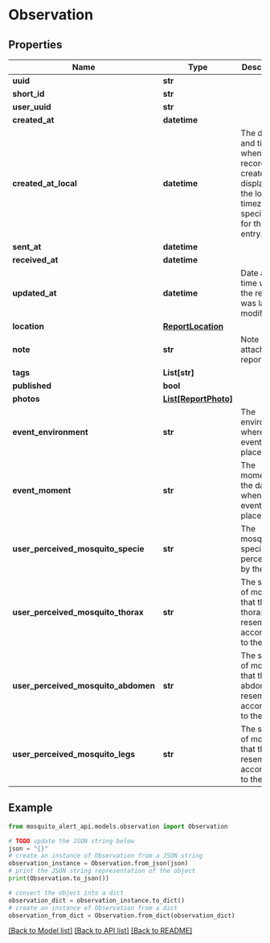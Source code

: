 # Observation


## Properties

Name | Type | Description | Notes
------------ | ------------- | ------------- | -------------
**uuid** | **str** |  | [readonly] 
**short_id** | **str** |  | [readonly] 
**user_uuid** | **str** |  | [readonly] 
**created_at** | **datetime** |  | 
**created_at_local** | **datetime** | The date and time when the record was created, displayed in the local timezone specified for this entry. | [readonly] 
**sent_at** | **datetime** |  | 
**received_at** | **datetime** |  | [readonly] 
**updated_at** | **datetime** | Date and time when the report was last modified | [readonly] 
**location** | [**ReportLocation**](ReportLocation.md) |  | 
**note** | **str** | Note user attached to report. | [optional] 
**tags** | **List[str]** |  | [optional] 
**published** | **bool** |  | [readonly] 
**photos** | [**List[ReportPhoto]**](ReportPhoto.md) |  | 
**event_environment** | **str** | The environment where the event took place. | [optional] 
**event_moment** | **str** | The moment of the day when the event took place. | [optional] 
**user_perceived_mosquito_specie** | **str** | The mosquito specie perceived by the user. | [optional] 
**user_perceived_mosquito_thorax** | **str** | The species of mosquito that the thorax resembles, according to the user. | [optional] 
**user_perceived_mosquito_abdomen** | **str** | The species of mosquito that the abdomen resembles, according to the user. | [optional] 
**user_perceived_mosquito_legs** | **str** | The species of mosquito that the leg resembles, according to the user. | [optional] 

## Example

```python
from mosquito_alert_api.models.observation import Observation

# TODO update the JSON string below
json = "{}"
# create an instance of Observation from a JSON string
observation_instance = Observation.from_json(json)
# print the JSON string representation of the object
print(Observation.to_json())

# convert the object into a dict
observation_dict = observation_instance.to_dict()
# create an instance of Observation from a dict
observation_from_dict = Observation.from_dict(observation_dict)
```
[[Back to Model list]](../README.md#documentation-for-models) [[Back to API list]](../README.md#documentation-for-api-endpoints) [[Back to README]](../README.md)



